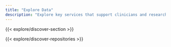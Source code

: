 ```yaml
---
title: "Explore Data"
description: "Explore key services that support clinicians and researchers in discovering and accessing EuCanImage data through dedicated subsections"
---
```


{{< explore/discover-section >}}

{{< explore/discover-repositories >}}